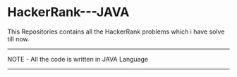 # HackerRank---JAVA
This Repositories contains all the HackerRank problems which i have solve till now.

----------------------------------------------------------------------------------------

NOTE - All the code is written in JAVA Language

----------------------------------------------------------------------------------------
